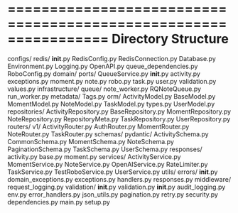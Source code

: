 ================================================================
Directory Structure
================================================================
configs/
  redis/
    __init__.py
    RedisConfig.py
    RedisConnection.py
  Database.py
  Environment.py
  Logging.py
  OpenAPI.py
  queue_dependencies.py
  RoboConfig.py
domain/
  ports/
    QueueService.py
  __init__.py
  activity.py
  exceptions.py
  moment.py
  note.py
  robo.py
  task.py
  user.py
  validation.py
  values.py
infrastructure/
  queue/
    note_worker.py
    RQNoteQueue.py
    run_worker.py
metadata/
  Tags.py
orm/
  ActivityModel.py
  BaseModel.py
  MomentModel.py
  NoteModel.py
  TaskModel.py
  types.py
  UserModel.py
repositories/
  ActivityRepository.py
  BaseRepository.py
  MomentRepository.py
  NoteRepository.py
  RepositoryMeta.py
  TaskRepository.py
  UserRepository.py
routers/
  v1/
    ActivityRouter.py
    AuthRouter.py
    MomentRouter.py
    NoteRouter.py
    TaskRouter.py
schemas/
  pydantic/
    ActivitySchema.py
    CommonSchema.py
    MomentSchema.py
    NoteSchema.py
    PaginationSchema.py
    TaskSchema.py
    UserSchema.py
  responses/
    activity.py
    base.py
    moment.py
services/
  ActivityService.py
  MomentService.py
  NoteService.py
  OpenAIService.py
  RateLimiter.py
  TaskService.py
  TestRoboService.py
  UserService.py
utils/
  errors/
    __init__.py
    domain_exceptions.py
    exceptions.py
    handlers.py
    responses.py
  middleware/
    request_logging.py
  validation/
    __init__.py
    validation.py
  __init__.py
  audit_logging.py
  env.py
  error_handlers.py
  json_utils.py
  pagination.py
  retry.py
  security.py
dependencies.py
main.py
setup.py
